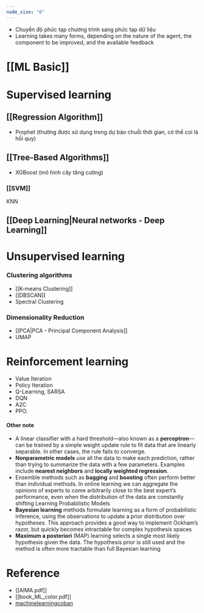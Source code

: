 ```yaml
---
node_size: "6"
---
```

- Chuyển độ phức tạp chương trình sang phức tạp dữ liệu
- Learning takes many forms, depending on the nature of the agent, the component to be improved, and the available feedback
# [[ML Basic]]
# Supervised learning
## [[Regression Algorithm]]
- Prophet (thường được sử dụng trong dự báo chuỗi thời gian, có thể coi là hồi quy)
## [[Tree-Based Algorithms]]
- XGBoost (mô hình cây tăng cường)
### [[SVM]]
KNN
## [[Deep Learning|Neural networks - Deep Learning]]

# Unsupervised learning
### Clustering algorithms
- [[K-means Clustering]]
- [[DBSCAN]]
- Spectral Clustering
### Dimensionality Reduction
- [[PCA|PCA - Principal Component Analysis]]
- UMAP
# Reinforcement learning
- Value Iteration
- Policy Iteration
- Q-Learning, SARSA
- DQN
- A2C
- PPO.

#### Other note
- A linear classifier with a hard threshold—also known as a **perceptron**—can be trained by a simple weight update rule to fit data that are linearly separable. In other cases, the rule fails to converge.
- **Nonparametric models** use all the data to make each prediction, rather than trying to summarize the data with a few parameters. Examples include **nearest neighbors** and **locally weighted regression**. 
- Ensemble methods such as **bagging** and **boosting** often perform better than individual methods. In online learning we can aggregate the opinions of experts to come arbitrarily close to the best expert’s performance, even when the distribution of the data are constantly shifting
Learning Probabilistic Models
- **Bayesian learning** methods formulate learning as a form of probabilistic inference, using the observations to update a prior distribution over hypotheses. This approach provides a good way to implement Ockham’s razor, but quickly becomes intractable for complex hypothesis spaces
- **Maximum a posteriori** (MAP) learning selects a single most likely hypothesis given the data. The hypothesis prior is still used and the method is often more tractable than full Bayesian learning

# Reference
- [[AIMA.pdf]]
- [[book_ML_color.pdf]]
- [machinelearningcoban](https://machinelearningcoban.com/)
